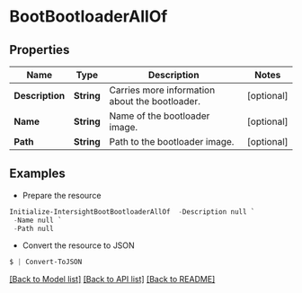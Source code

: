 # BootBootloaderAllOf
## Properties

Name | Type | Description | Notes
------------ | ------------- | ------------- | -------------
**Description** | **String** | Carries more information about the bootloader. | [optional] 
**Name** | **String** | Name of the bootloader image. | [optional] 
**Path** | **String** | Path to the bootloader image. | [optional] 

## Examples

- Prepare the resource
```powershell
Initialize-IntersightBootBootloaderAllOf  -Description null `
 -Name null `
 -Path null
```

- Convert the resource to JSON
```powershell
$ | Convert-ToJSON
```

[[Back to Model list]](../README.md#documentation-for-models) [[Back to API list]](../README.md#documentation-for-api-endpoints) [[Back to README]](../README.md)

